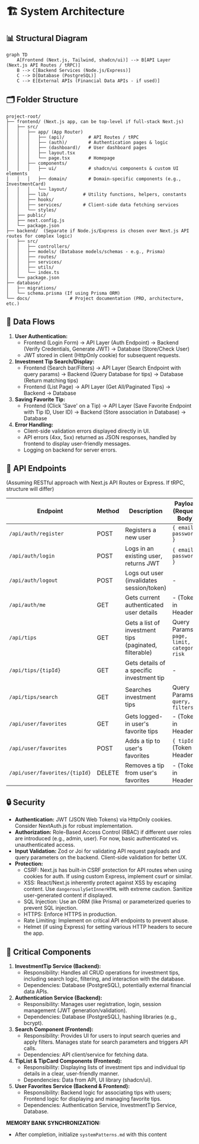 # 🏗️ System Architecture

## 📊 Structural Diagram
```mermaid
graph TD
    A[Frontend (Next.js, Tailwind, shadcn/ui)] --> B[API Layer (Next.js API Routes / tRPC)]
    B --> C[Backend Services (Node.js/Express)]
    C --> D[Database (PostgreSQL)]
    C --> E[External APIs (Financial Data APIs - if used)]
```

## 🗂️ Folder Structure
```
project-root/
├── frontend/ (Next.js app, can be top-level if full-stack Next.js)
│   ├── src/
│   │   ├── app/ (App Router)
│   │   │   ├── (api)/         # API Routes / tRPC
│   │   │   ├── (auth)/        # Authentication pages & logic
│   │   │   ├── (dashboard)/   # User dashboard pages
│   │   │   ├── layout.tsx
│   │   │   └── page.tsx       # Homepage
│   │   ├── components/
│   │   │   ├── ui/            # shadcn/ui components & custom UI elements
│   │   │   ├── domain/        # Domain-specific components (e.g., InvestmentCard)
│   │   │   └── layout/
│   │   ├── lib/             # Utility functions, helpers, constants
│   │   ├── hooks/
│   │   ├── services/        # Client-side data fetching services
│   │   └── styles/
│   ├── public/
│   ├── next.config.js
│   └── package.json
├── backend/  (Separate if Node.js/Express is chosen over Next.js API routes for complex logic)
│   ├── src/
│   │   ├── controllers/
│   │   ├── models/ (Database models/schemas - e.g., Prisma)
│   │   ├── routes/
│   │   ├── services/
│   │   ├── utils/
│   │   └── index.ts
│   └── package.json
├── database/
│   ├── migrations/
│   └── schema.prisma (If using Prisma ORM)
└── docs/               # Project documentation (PRD, architecture, etc.)
```

## 🔄 Data Flows
1.  **User Authentication:** 
    -   Frontend (Login Form) → API Layer (Auth Endpoint) → Backend (Verify Credentials, Generate JWT) → Database (Store/Check User)
    -   JWT stored in client (HttpOnly cookie) for subsequent requests.
2.  **Investment Tip Search/Display:**
    -   Frontend (Search bar/Filters) → API Layer (Search Endpoint with query params) → Backend (Query Database for tips) → Database (Return matching tips)
    -   Frontend (List Page) → API Layer (Get All/Paginated Tips) → Backend → Database
3.  **Saving Favorite Tip:**
    -   Frontend (Click 'Save' on a Tip) → API Layer (Save Favorite Endpoint with Tip ID, User ID) → Backend (Store association in Database) → Database
4.  **Error Handling:**
    -   Client-side validation errors displayed directly in UI.
    -   API errors (4xx, 5xx) returned as JSON responses, handled by frontend to display user-friendly messages.
    -   Logging on backend for server errors.

## 🔌 API Endpoints
(Assuming RESTful approach with Next.js API Routes or Express. If tRPC, structure will differ)

| Endpoint                 | Method | Description                                  | Payload (Request Body)                     | Response (Success 2xx)                     |
|--------------------------|--------|----------------------------------------------|--------------------------------------------|--------------------------------------------|
| `/api/auth/register`     | POST   | Registers a new user                         | `{ email, password }`                      | `{ userId, message }`                      |
| `/api/auth/login`        | POST   | Logs in an existing user, returns JWT        | `{ email, password }`                      | `{ token, userDetails }`                   |
| `/api/auth/logout`       | POST   | Logs out user (invalidates session/token)    | -                                          | `{ message: "Logged out" }`                |
| `/api/auth/me`           | GET    | Gets current authenticated user details      | - (Token in Header)                        | `{ userDetails }`                          |
| `/api/tips`              | GET    | Gets a list of investment tips (paginated, filterable) | Query Params: `page, limit, category, risk` | `{ data: [tips...], totalPages, currentPage }` |
| `/api/tips/{tipId}`      | GET    | Gets details of a specific investment tip    | -                                          | `{ tipDetails }`                           |
| `/api/tips/search`       | GET    | Searches investment tips                     | Query Params: `query, filters`             | `{ data: [tips...], totalPages, currentPage }` |
| `/api/user/favorites`    | GET    | Gets logged-in user's favorite tips          | - (Token in Header)                        | `{ data: [favoriteTips...] }`              |
| `/api/user/favorites`    | POST   | Adds a tip to user's favorites               | `{ tipId }` (Token in Header)              | `{ favoriteId, message }`                  |
| `/api/user/favorites/{tipId}` | DELETE | Removes a tip from user's favorites        | - (Token in Header)                        | `{ message: "Removed" }`                   |

## 🔒 Security
-   **Authentication:** JWT (JSON Web Tokens) via HttpOnly cookies. Consider NextAuth.js for robust implementation.
-   **Authorization:** Role-Based Access Control (RBAC) if different user roles are introduced (e.g., admin, user). For now, basic authenticated vs. unauthenticated access.
-   **Input Validation:** Zod or Joi for validating API request payloads and query parameters on the backend. Client-side validation for better UX.
-   **Protection:**
    -   CSRF: Next.js has built-in CSRF protection for API routes when using cookies for auth. If using custom Express, implement csurf or similar.
    -   XSS: React/Next.js inherently protect against XSS by escaping content. Use `dangerouslySetInnerHTML` with extreme caution. Sanitize user-generated content if displayed.
    -   SQL Injection: Use an ORM (like Prisma) or parameterized queries to prevent SQL injection.
    -   HTTPS: Enforce HTTPS in production.
    -   Rate Limiting: Implement on critical API endpoints to prevent abuse.
    -   Helmet (if using Express) for setting various HTTP headers to secure the app.

## 🧩 Critical Components
1.  **InvestmentTip Service (Backend):**
    -   Responsibility: Handles all CRUD operations for investment tips, including search logic, filtering, and interaction with the database.
    -   Dependencies: Database (PostgreSQL), potentially external financial data APIs.
2.  **Authentication Service (Backend):**
    -   Responsibility: Manages user registration, login, session management (JWT generation/validation).
    -   Dependencies: Database (PostgreSQL), hashing libraries (e.g., bcrypt).
3.  **Search Component (Frontend):**
    -   Responsibility: Provides UI for users to input search queries and apply filters. Manages state for search parameters and triggers API calls.
    -   Dependencies: API client/service for fetching data.
4.  **TipList & TipCard Components (Frontend):**
    -   Responsibility: Displaying lists of investment tips and individual tip details in a clear, user-friendly manner.
    -   Dependencies: Data from API, UI library (shadcn/ui).
5.  **User Favorites Service (Backend & Frontend):**
    -   Responsibility: Backend logic for associating tips with users; Frontend logic for displaying and managing favorite tips.
    -   Dependencies: Authentication Service, InvestmentTip Service, Database.

**MEMORY BANK SYNCHRONIZATION:**
- After completion, initialize `systemPatterns.md` with this content